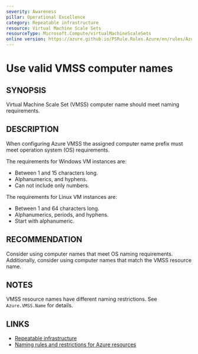 ```yaml
---
severity: Awareness
pillar: Operational Excellence
category: Repeatable infrastructure
resource: Virtual Machine Scale Sets
resourceType: Microsoft.Compute/virtualMachineScaleSets
online version: https://azure.github.io/PSRule.Rules.Azure/en/rules/Azure.VMSS.ComputerName/
---
```


# Use valid VMSS computer names

## SYNOPSIS

Virtual Machine Scale Set (VMSS) computer name should meet naming requirements.

## DESCRIPTION

When configuring Azure VMSS the assigned computer name prefix must meet operation system (OS) requirements.

The requirements for Windows VM instances are:

- Between 1 and 15 characters long.
- Alphanumerics, and hyphens.
- Can not include only numbers.

The requirements for Linux VM instances are:

- Between 1 and 64 characters long.
- Alphanumerics, periods, and hyphens.
- Start with alphanumeric.

## RECOMMENDATION

Consider using computer names that meet OS naming requirements.
Additionally, consider using computer names that match the VMSS resource name.

## NOTES

VMSS resource names have different naming restrictions.
See `Azure.VMSS.Name` for details.

## LINKS

- [Repeatable infrastructure](https://learn.microsoft.com/azure/architecture/framework/devops/automation-infrastructure)
- [Naming rules and restrictions for Azure resources](https://learn.microsoft.com/azure/azure-resource-manager/management/resource-name-rules)
